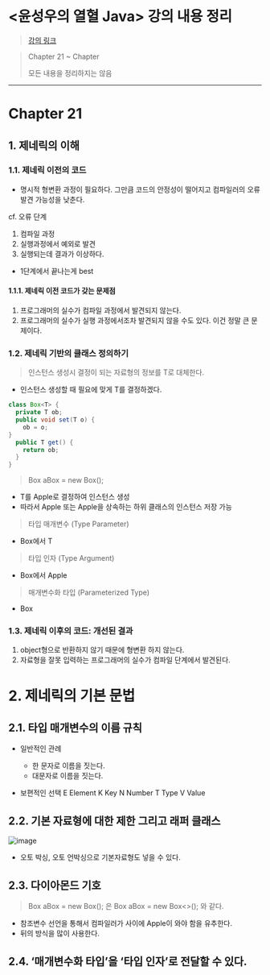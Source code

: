 # <윤성우의 열혈 Java> 강의 내용 정리
>[강의 링크](https://cafe.naver.com/cstudyjava/135782?boardType=L)

> Chapter 21 ~ Chapter 
> 
>모든 내용을 정리하지는 않음

---

# Chapter 21

## 1. 제네릭의 이해 

### 1.1. 제네릭 이전의 코드
- 명시적 형변환 과정이 필요하다. 그만큼 코드의 안정성이 떨어지고 컴파일러의 오류 발견 가능성을 낮춘다.

cf. 오류 단계
1. 컴파일 과정
2. 실행과정에서 예외로 발견
3. 실행되는데 결과가 이상하다.
- 1단계에서 끝나는게 best

#### 1.1.1. 제네릭 이전 코드가 갖는 문제점
1. 프로그래머의 실수가 컴파일 과정에서 발견되지 않는다.
2. 프로그래머의 실수가 실행 과정에서조차 발견되지 않을 수도 있다. 이건 정말 큰 문제이다.

### 1.2. 제네릭 기반의 클래스 정의하기
> 인스턴스 생성시 결정이 되는 자료형의 정보를 T로 대체한다.

- 인스턴스 생성할 때 필요에 맞게 T를 결정하겠다.
~~~java
class Box<T> {
  private T ob;
  public void set(T o) {
    ob = o;
}
  public T get() {
    return ob;
  }
}
~~~

> Box<Apple> aBox = new Box<Apple>();
- T를 Apple로 결정하여 인스턴스 생성
- 따라서 Apple 또는 Apple을 상속하는 하위 클래스의 인스턴스 저장 가능

> 타입 매개변수 (Type Parameter) 
- Box<T>에서 T
> 타입 인자 (Type Argument)
- Box<Apple>에서 Apple
> 매개변수화 타입 (Parameterized Type) 
- Box<Apple>
  
  
### 1.3. 제네릭 이후의 코드: 개선된 결과
1. object형으로 반환하지 않기 때문에 형변환 하지 않는다.
2. 자료형을 잘못 입력하는 프로그래머의 실수가 컴파일 단계에서 발견된다.

# 2. 제네릭의 기본 문법

## 2.1. 타입 매개변수의 이름 규칙
- 일반적인 관례
  - 한 문자로 이름을 짓는다. 
  - 대문자로 이름을 짓는다.
  
- 보편적인 선택
E Element
K Key
N Number
T Type
V Value
  
## 2.2. 기본 자료형에 대한 제한 그리고 래퍼 클래스
![image](https://github.com/izzy1202/TIL/assets/106478906/6cf39b6b-0472-4573-ae65-77725fdd97f9)

- 오토 박싱, 오토 언박싱으로 기본자료형도 넣을 수 있다.
  
## 2.3. 다이아몬드 기호
> Box<Apple> aBox = new Box<Apple>(); 은 Box<Apple> aBox = new Box<>(); 와 같다.
- 참조변수 선언을 통해서 컴파일러가 사이에 Apple이 와야 함을 유추한다.
- 뒤의 방식을 많이 사용한다.
  
## 2.4. ‘매개변수화 타입’을 ‘타입 인자’로 전달할 수 있다.
  

  
  
  
  
  

